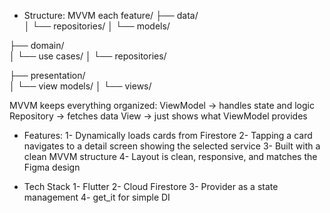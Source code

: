 - Structure: MVVM
  each feature/
  ├── data/             
  │   └── repositories/
  │   └── models/

├── domain/            
│   └── use cases/
│   └── repositories/

├── presentation/      
│   └── view models/
│   └── views/

  MVVM keeps everything organized:
  ViewModel → handles state and logic
  Repository → fetches data
  View → just shows what ViewModel provides

- Features:
1- Dynamically loads cards from Firestore
2- Tapping a card navigates to a detail screen showing the selected service
3- Built with a clean MVVM structure
4- Layout is clean, responsive, and matches the Figma design

- Tech Stack
1- Flutter
2- Cloud Firestore
3- Provider as a state management
4- get_it for simple DI
